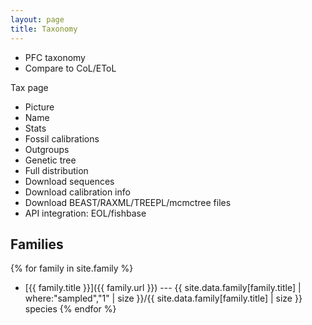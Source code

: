 ```yaml
---
layout: page
title: Taxonomy
---
```


- PFC taxonomy
- Compare to CoL/EToL

Tax page
- Picture
- Name
- Stats
- Fossil calibrations
- Outgroups
- Genetic tree
- Full distribution
- Download sequences
- Download calibration info
- Download BEAST/RAXML/TREEPL/mcmctree files
- API integration: EOL/fishbase

## Families

{% for family in site.family %}
* [{{ family.title }}]({{ family.url }}) --- {{ site.data.family[family.title] | where:"sampled","1" | size }}/{{ site.data.family[family.title] | size }} species {% endfor %}


